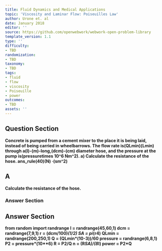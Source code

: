 ```yaml
---
title: Fluid Dynamics and Medical Applications
topic: 'Viscosity and Laminar Flow: Poiseuilles Law'
author: Urone et. al
date: January 2018
editor: ''
source: https://github.com/openwebwork/webwork-open-problem-library
template_version: 1.1
type: ''
difficulty:
- TBD
randomization:
- TBD
taxonomy:
- TBD
tags:
- fluid
- flow
- viscosity
- Poiseuille
- power
outcomes:
- TBD
assets: ''
---
```


## Question Section 

<b>
Concrete is pumped from a cement mixer to the place it is being laid, instead of being
carried in wheelbarrows. The flow rate is(QLmin)(Lmin) through a(l)-(m)-long,(dcm)-(cm) diameter hose, and the pressure at the pump is(pressuretimes 10^6 Nm^2). 
a) Calculate the resistance of the hose. 
ans_rule(40)(N) &middot;(sm^2)

## A
Calculate the resistance of the hose. 
### Answer Section


## Answer Section

from random import randrange
l = randrange(45,60,1)
dcm = randrange(7,9,1)
r = (dcm/100)*(1/2)
SA = pi*(r**4)
QLmin = randrange(200,250,1)
Q = (QLmin*(10**-3))/60
pressure = randrange(6,8,1)
P2 = pressure*(10**6)
R = P2/Q
n = (R*SA)/(8*l)
power = P2*Q
